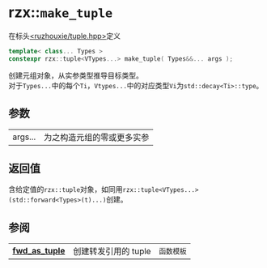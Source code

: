 # rzx::`make_tuple`
在标头[<ruzhouxie/tuple.hpp>](../../headers/tuple.md)定义
```cpp
template< class... Types >
constexpr rzx::tuple<VTypes...> make_tuple( Types&&... args );
```
创建元组对象，从实参类型推导目标类型。  
对于`Types...`中的每个`Ti`，`Vtypes...`中的对应类型`Vi`为`std::decay<Ti>::type`。
## 参数
|||
|-|-|
| args... | 为之构造元组的零或更多实参 |
## 返回值
含给定值的`rzx::tuple`对象，如同用`rzx::tuple<VTypes...>(std::forward<Types>(t)...)`创建。
## 参阅
||||
| --- | --- | --- |
| [**fwd_as_tuple**](fwd_as_tuple.md) | 创建转发引用的 tuple | `函数模板` |